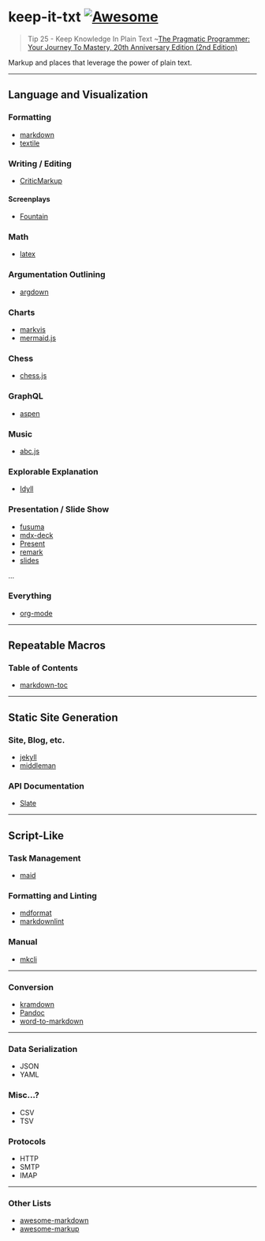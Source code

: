 # keep-it-txt [![Awesome](https://awesome.re/badge.svg)](https://awesome.re)

> Tip 25 - Keep Knowledge In Plain Text
> ~<a target="_blank" href="https://www.amazon.com/gp/product/0135957052/ref=as_li_tl?ie=UTF8&camp=1789&creative=9325&creativeASIN=0135957052&linkCode=as2&tag=short2things-20&linkId=bdde2090bcfb3998e38a000d2e2cfc7a">The Pragmatic Programmer: Your Journey To Mastery, 20th Anniversary Edition (2nd Edition)</a>

Markup and places that leverage the power of plain text.

---

## Language and Visualization

### Formatting
- [markdown](https://github.com/mundimark/awesome-markdown)
- [textile](https://textile-lang.com/)

### Writing / Editing
- [CriticMarkup](https://github.com/CriticMarkup/CriticMarkup-toolkit/)
#### Screenplays
- [Fountain](https://github.com/nyousefi/Fountain)
### Math
- [latex](https://github.com/latex3/)
### Argumentation Outlining
- [argdown](https://argdown.org/)
### Charts
- [markvis](https://github.com/geekplux/markvis)
- [mermaid.js](https://github.com/mermaid-js/mermaid)
### Chess
- [chess.js](https://github.com/jhlywa/chess.js)
### GraphQL
- [aspen](https://github.com/thepeergroup/aspen)
### Music
- [abc.js](https://github.com/paulrosen/abcjs)
### Explorable Explanation
- [Idyll](https://github.com/idyll-lang/idyll)
### Presentation / Slide Show
- [fusuma](https://github.com/hiroppy/fusuma)
- [mdx-deck](https://github.com/jxnblk/mdx-deck)
- [Present](https://github.com/vinayak-mehta/present)
- [remark](https://github.com/gnab/remark)
- [slides](https://github.com/prodhe/slides)

...

### Everything
- [org-mode](https://orgmode.org/)

---

## Repeatable Macros

### Table of Contents
- [markdown-toc](https://github.com/jonschlinkert/markdown-toc)

---

## Static Site Generation

### Site, Blog, etc.
- [jekyll](https://jekyllrb.com/)
- [middleman](https://github.com/middleman/middleman)
### API Documentation
- [Slate](https://github.com/slatedocs/slate)

---

## Script-Like 

### Task Management
- [maid](https://github.com/egoist/maid)
### Formatting and Linting
- [mdformat](https://github.com/executablebooks/mdformat)
- [markdownlint](https://github.com/DavidAnson/markdownlint)
### Manual
- [mkcli](https://github.com/mkdoc/mkcli)

---

### Conversion
- [kramdown](https://github.com/gettalong/kramdown)
- [Pandoc](https://github.com/jgm/pandoc)
- [word-to-markdown](https://github.com/benbalter/word-to-markdown)

---

### Data Serialization
- JSON
- YAML

### Misc...?
- CSV
- TSV

### Protocols
- HTTP
- SMTP
- IMAP

---

### Other Lists
- [awesome-markdown](https://github.com/mundimark/awesome-markdown)
- [awesome-markup](https://github.com/croqaz/awesome-markup)
